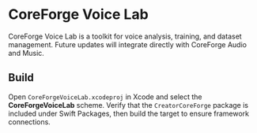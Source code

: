 # CoreForge Voice Lab

CoreForge Voice Lab is a toolkit for voice analysis, training, and dataset management. Future updates will integrate directly with CoreForge Audio and Music.

## Build
Open `CoreForgeVoiceLab.xcodeproj` in Xcode and select the **CoreForgeVoiceLab** scheme.
Verify that the `CreatorCoreForge` package is included under Swift Packages, then
build the target to ensure framework connections.
